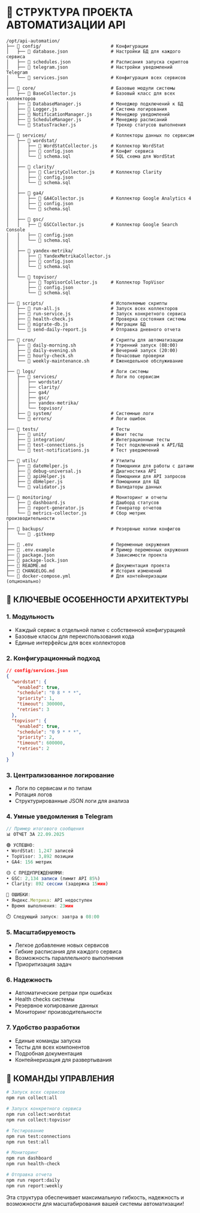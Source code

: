 # 📁 СТРУКТУРА ПРОЕКТА АВТОМАТИЗАЦИИ API

```
/opt/api-automation/
├── 📁 config/                          # Конфигурации
│   ├── 📄 database.json                # Настройки БД для каждого сервиса
│   ├── 📄 schedules.json               # Расписания запуска скриптов
│   ├── 📄 telegram.json                # Настройки уведомлений Telegram
│   └── 📄 services.json                # Конфигурация всех сервисов
│
├── 📁 core/                            # Базовые модули системы
│   ├── 📄 BaseCollector.js             # Базовый класс для всех коллекторов
│   ├── 📄 DatabaseManager.js           # Менеджер подключений к БД
│   ├── 📄 Logger.js                    # Система логирования
│   ├── 📄 NotificationManager.js       # Менеджер уведомлений
│   ├── 📄 ScheduleManager.js           # Менеджер расписаний
│   └── 📄 StatusTracker.js             # Трекер статусов выполнения
│
├── 📁 services/                        # Коллекторы данных по сервисам
│   ├── 📁 wordstat/
│   │   ├── 📄 WordStatCollector.js     # Коллектор WordStat
│   │   ├── 📄 config.json              # Конфиг сервиса
│   │   └── 📄 schema.sql               # SQL схема для WordStat
│   │
│   ├── 📁 clarity/
│   │   ├── 📄 ClarityCollector.js      # Коллектор Clarity
│   │   ├── 📄 config.json
│   │   └── 📄 schema.sql
│   │
│   ├── 📁 ga4/
│   │   ├── 📄 GA4Collector.js          # Коллектор Google Analytics 4
│   │   ├── 📄 config.json
│   │   └── 📄 schema.sql
│   │
│   ├── 📁 gsc/
│   │   ├── 📄 GSCCollector.js          # Коллектор Google Search Console
│   │   ├── 📄 config.json
│   │   └── 📄 schema.sql
│   │
│   ├── 📁 yandex-metrika/
│   │   ├── 📄 YandexMetrikaCollector.js
│   │   ├── 📄 config.json
│   │   └── 📄 schema.sql
│   │
│   └── 📁 topvisor/
│       ├── 📄 TopVisorCollector.js     # Коллектор TopVisor
│       ├── 📄 config.json
│       └── 📄 schema.sql
│
├── 📁 scripts/                         # Исполняемые скрипты
│   ├── 📄 run-all.js                   # Запуск всех коллекторов
│   ├── 📄 run-service.js               # Запуск конкретного сервиса
│   ├── 📄 health-check.js              # Проверка состояния системы
│   ├── 📄 migrate-db.js                # Миграции БД
│   └── 📄 send-daily-report.js         # Отправка дневного отчета
│
├── 📁 cron/                            # Скрипты для автоматизации
│   ├── 📄 daily-morning.sh             # Утренний запуск (08:00)
│   ├── 📄 daily-evening.sh             # Вечерний запуск (20:00)
│   ├── 📄 hourly-check.sh              # Почасовые проверки
│   └── 📄 weekly-maintenance.sh        # Еженедельное обслуживание
│
├── 📁 logs/                            # Логи системы
│   ├── 📁 services/                    # Логи по сервисам
│   │   ├── wordstat/
│   │   ├── clarity/
│   │   ├── ga4/
│   │   ├── gsc/
│   │   ├── yandex-metrika/
│   │   └── topvisor/
│   ├── 📁 system/                      # Системные логи
│   └── 📁 errors/                      # Логи ошибок
│
├── 📁 tests/                           # Тесты
│   ├── 📁 unit/                        # Юнит тесты
│   ├── 📁 integration/                 # Интеграционные тесты
│   ├── 📄 test-connections.js          # Тест подключений к API/БД
│   └── 📄 test-notifications.js        # Тест уведомлений
│
├── 📁 utils/                           # Утилиты
│   ├── 📄 dateHelper.js                # Помощники для работы с датами
│   ├── 📄 debug-universal.js           # Диагностика API 
│   ├── 📄 apiHelper.js                 # Помощники для API запросов
│   ├── 📄 dbHelper.js                  # Помощники для БД
│   └── 📄 validator.js                 # Валидаторы данных
│
├── 📁 monitoring/                      # Мониторинг и отчеты
│   ├── 📄 dashboard.js                 # Дашборд статусов
│   ├── 📄 report-generator.js          # Генератор отчетов
│   └── 📄 metrics-collector.js         # Сбор метрик производительности
│
├── 📁 backups/                         # Резервные копии конфигов
│   └── 📄 .gitkeep
│
├── 📄 .env                             # Переменные окружения
├── 📄 .env.example                     # Пример переменных окружения
├── 📄 package.json                     # Зависимости проекта
├── 📄 package-lock.json
├── 📄 README.md                        # Документация проекта
├── 📄 CHANGELOG.md                     # История изменений
└── 📄 docker-compose.yml               # Для контейнеризации (опционально)
```

## 🔧 КЛЮЧЕВЫЕ ОСОБЕННОСТИ АРХИТЕКТУРЫ

### 1. Модульность
- Каждый сервис в отдельной папке с собственной конфигурацией
- Базовые классы для переиспользования кода
- Единые интерфейсы для всех коллекторов

### 2. Конфигурационный подход
```json
// config/services.json
{
  "wordstat": {
    "enabled": true,
    "schedule": "0 8 * * *",
    "priority": 1,
    "timeout": 300000,
    "retries": 3
  },
  "topvisor": {
    "enabled": true,
    "schedule": "0 9 * * *", 
    "priority": 2,
    "timeout": 600000,
    "retries": 2
  }
}
```

### 3. Централизованное логирование
- Логи по сервисам и по типам
- Ротация логов
- Структурированные JSON логи для анализа

### 4. Умные уведомления в Telegram
```javascript
// Пример итогового сообщения
📊 ОТЧЕТ ЗА 22.09.2025

🟢 УСПЕШНО:
• WordStat: 1,247 записей
• TopVisor: 3,892 позиции  
• GA4: 156 метрик

🟡 С ПРЕДУПРЕЖДЕНИЯМИ:
• GSC: 2,134 записи (лимит API 85%)
• Clarity: 892 сессии (задержка 15мин)

🔴 ОШИБКИ:
• Яндекс.Метрика: API недоступен
• Время выполнения: 23мин

⏱️ Следующий запуск: завтра в 08:00
```

### 5. Масштабируемость
- Легкое добавление новых сервисов
- Гибкие расписания для каждого сервиса
- Возможность параллельного выполнения
- Приоритизация задач

### 6. Надежность
- Автоматические ретраи при ошибках
- Health checks системы
- Резервное копирование данных
- Мониторинг производительности

### 7. Удобство разработки
- Единые команды запуска
- Тесты для всех компонентов
- Подробная документация
- Контейнеризация для развертывания

## 🚀 КОМАНДЫ УПРАВЛЕНИЯ

```bash
# Запуск всех сервисов
npm run collect:all

# Запуск конкретного сервиса
npm run collect:wordstat
npm run collect:topvisor

# Тестирование
npm run test:connections
npm run test:all

# Мониторинг
npm run dashboard
npm run health-check

# Отправка отчета
npm run report:daily
npm run report:weekly
```

Эта структура обеспечивает максимальную гибкость, надежность и возможности для масштабирования вашей системы автоматизации!